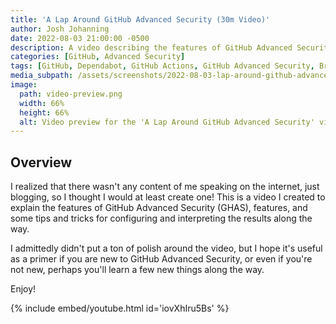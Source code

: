 ```yaml
---
title: 'A Lap Around GitHub Advanced Security (30m Video)'
author: Josh Johanning
date: 2022-08-03 21:00:00 -0500
description: A video describing the features of GitHub Advanced Security (GHAS), features, and some tips and tricks for configuring and interpreting the results along the way.
categories: [GitHub, Advanced Security]
tags: [GitHub, Dependabot, GitHub Actions, GitHub Advanced Security, Branch Protection Rules, CodeQL, Policy Enforcement, Pull Requests]
media_subpath: /assets/screenshots/2022-08-03-lap-around-github-advanced-security
image:
  path: video-preview.png
  width: 66%
  height: 66%
  alt: Video preview for the 'A Lap Around GitHub Advanced Security' video
---
```


## Overview

I realized that there wasn't any content of me speaking on the internet, just blogging, so I thought I would at least create one! This is a video I created to explain the features of GitHub Advanced Security (GHAS), features, and some tips and tricks for configuring and interpreting the results along the way. 

I admittedly didn't put a ton of polish around the video, but I hope it's useful as a primer if you are new to GitHub Advanced Security, or even if you're not new, perhaps you'll learn a few new things along the way.

Enjoy! 

{% include embed/youtube.html id='iovXhIru5Bs' %}

